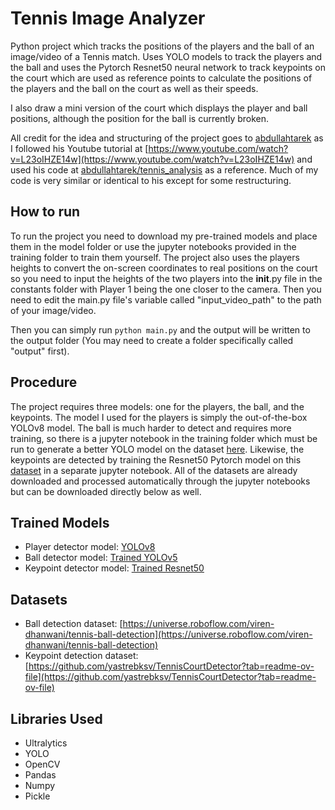 # Tennis Image Analyzer

Python project which tracks the positions of the players and the ball of an
image/video of a Tennis match. Uses YOLO models to track the players and the ball
and uses the Pytorch Resnet50 neural network to track keypoints on the court which are
used as reference points to calculate the positions of the players and the ball on the court
as well as their speeds.

I also draw a mini version of the court which displays the player and ball positions, although
the position for the ball is currently broken.

All credit for the idea and structuring of the project goes to [abdullahtarek](https://www.github.com/abdullahtarek)
as I followed his Youtube tutorial at [https://www.youtube.com/watch?v=L23oIHZE14w](https://www.youtube.com/watch?v=L23oIHZE14w) and used his code at
[abdullahtarek/tennis_analysis](https://github.com/abdullahtarek/tennis_analysis) as a reference.
Much of my code is very similar or identical to his except for some restructuring.

## How to run
To run the project you need to download my pre-trained models and place them in the model folder or use the jupyter
notebooks provided in the training folder to train them yourself. The project also uses the players heights to convert
the on-screen coordinates to real positions on the court so you need to input the heights of the two players into the
__init__.py file in the constants folder with Player 1 being the one closer to the camera. Then you need to edit the
main.py file's variable called "input_video_path" to the path of your image/video.

Then you can simply run `python main.py` and the output will be written to the output folder (You may need to create a
folder specifically called "output" first).

## Procedure
The project requires three models: one for the players, the ball, and the keypoints. The model I used
for the players is simply the out-of-the-box YOLOv8 model. The ball is much harder to detect and requires more
training, so there is a jupyter notebook in the training folder which must be run to generate a better YOLO model
on the dataset [here](https://universe.roboflow.com/viren-dhanwani/tennis-ball-detection).
Likewise, the keypoints are detected by training the Resnet50 Pytorch model on this
[dataset](https://github.com/yastrebksv/TennisCourtDetector?tab=readme-ov-file) in a separate jupyter notebook.
All of the datasets are already downloaded and processed automatically through the jupyter notebooks but
can be downloaded directly below as well.

## Trained Models
* Player detector model: [YOLOv8](https://drive.google.com/file/d/1Im8gxQa4aD4PJuYLVZ8E8KO0QqrXdAQ1/view?usp=sharing)
* Ball detector model: [Trained YOLOv5](https://drive.google.com/file/d/1uScUqgg3Gyr0h7TC464mNpO_1kfR5SCI/view?usp=sharing)
* Keypoint detector model: [Trained Resnet50](https://drive.google.com/file/d/11BVpgXibfeh7zC0-JOG1T3a08VmIL2xt/view?usp=sharing)

## Datasets
* Ball detection dataset: [https://universe.roboflow.com/viren-dhanwani/tennis-ball-detection](https://universe.roboflow.com/viren-dhanwani/tennis-ball-detection) 
* Keypoint detection dataset: [https://github.com/yastrebksv/TennisCourtDetector?tab=readme-ov-file](https://github.com/yastrebksv/TennisCourtDetector?tab=readme-ov-file)

## Libraries Used
* Ultralytics
* YOLO
* OpenCV
* Pandas
* Numpy
* Pickle
